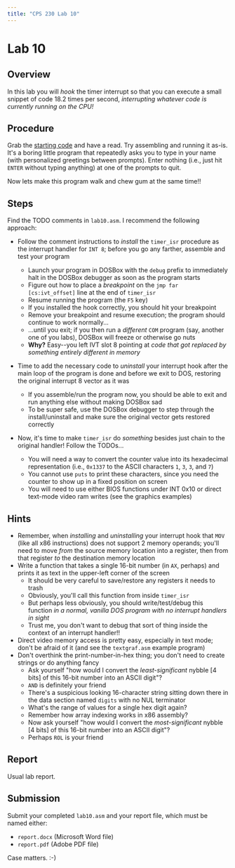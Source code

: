 ```yaml
---
title: "CPS 230 Lab 10"
---
```


# Lab 10
## Overview

In this lab you will *hook* the timer interrupt so that you can execute a small snippet of code 18.2 times per second,
*interrupting whatever code is currently running on the CPU!*

## Procedure

Grab the [starting code](/course/bju/content/cps230/downloads/lab10.asm) and have a read.  Try assembling and running it as-is.
It's a boring little program that repeatedly asks you to type in your name (with personalized greetings between prompts).
Enter nothing (i.e., just hit `ENTER` without typing anything) at one of the prompts to quit.

Now lets make this program walk and chew gum at the same time!!

## Steps

Find the  TODO comments in `lab10.asm`.  I recommend the following approach:

* Follow the comment instructions to *install* the `timer_isr` procedure as the interrupt handler for `INT 8`;
        before you go any farther, assemble and test your program
    * Launch your program in DOSBox with the `debug` prefix to immediately halt in the DOSBox debugger as soon as the program starts
    * Figure out how to place a *breakpoint* on the `jmp far [cs:ivt_offset]` line at the end of `timer_isr` 
    * Resume running the program (the `F5` key)
    * If you installed the hook correctly, you should hit your breakpoint
    * Remove your breakpoint and resume execution; the program should continue to work normally...
    * ...until you exit; if you then run a *different* `COM` program (say, another one of you labs), DOSBox will freeze or otherwise go nuts
    * **Why?** Easy--you left IVT slot 8 pointing at *code that got replaced by something entirely different in memory*

*  Time to add the necessary code to *uninstall* your interrupt hook after the main loop of the program is done and before we exit to DOS,
        restoring the original interrupt 8 vector as it was
    * If you assemble/run the program now, you should be able to exit and run anything else without making DOSBox sad
    * To be super safe, use the DOSBox debugger to step through the install/uninstall and make sure the original vector gets restored correctly

* Now, it's time to make `timer_isr` do *something* besides just chain to the original handler!  Follow the TODOs...

    * You will need a way to convert the counter value into its hexadecimal representation (i.e., `0x1337` to the ASCII characters `1`, `3`, `3`, and `7`)
    * You cannot use `puts` to print these characters, since you need the counter to show up in a fixed position on screen
    * You will need to use either BIOS functions under INT 0x10 or direct text-mode video ram writes (see the graphics examples)

## Hints

* Remember, when *installing* and *uninstalling* your interrupt hook that `MOV` (like all x86 instructions)
        does not support 2 memory operands; you'll need to move *from*
        the source memory location into a register, then from that register *to* the destination memory location
* Write a function that takes a single 16-bit number (in `AX`, perhaps) and prints it as text in the upper-left corner of the screen
    * It should be very careful to save/restore any registers it needs to trash
    * Obviously, you'll call this function from inside `timer_isr`
    * But perhaps less obviously, you should write/test/debug this function *in a normal, vanilla DOS program with no interrupt handlers in sight*
    * Trust me, you don't want to debug that sort of thing inside the context of an interrupt handler!!
* Direct video memory access is pretty easy, especially in text mode; don't be afraid of it (and see the `textgraf.asm` example program)
* Don't overthink the print-number-in-hex thing; you don't need to create strings or do anything fancy
    * Ask yourself "how would I convert the *least-significant* nybble [4 bits] of this 16-bit number into an ASCII digit"?
    * `AND` is definitely your friend
    * There's a suspicious looking 16-character string sitting down there in the data section named `digits` with no NUL terminator
    * What's the range of values for a single hex digit again?
    * Remember how array indexing works in x86 assembly?
    * Now ask yourself "how would I convert the *most-significant* nybble [4 bits] of this 16-bit number into an ASCII digit"?
    * Perhaps `ROL` is your friend

## Report

Usual lab report.

## Submission

Submit your completed `lab10.asm` and your report file, which must be named either:

* `report.docx` (Microsoft Word file)
* `report.pdf` (Adobe PDF file)

Case matters. :-)

